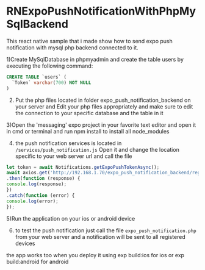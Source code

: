# RNExpoPushNotificationWithPhpMySqlBackend
This react native sample that i made show how to send expo push notification with mysql php backend connected to it.

1)Create MySqlDatabase in phpmyadmin and create the table users by executing the following command:
```sql
CREATE TABLE `users` (
  `Token` varchar(700) NOT NULL
)
```

2) Put the php files located in folder expo_push_notification_backend on your server and Edit your php files appropriately and make sure to edit the connection to your specific database and the table in it

3)Open the 'messaging' expo project in your favorite text editor and open it in cmd or terminal and run npm install to install all node_modules

4) the push notification services is located in ```/services/push_notification.js```
Open it and change the location specific to your web server url and call the file
```javascript
let token = await Notifications.getExpoPushTokenAsync();
await axios.get('http://192.168.1.70/expo_push_notification_backend/register_for_push_notification.php?token='+token)
.then(function (response) {
console.log(response);
})
.catch(function (error) {
console.log(error);
});
```

5)Run the application on your ios or android device

6) to test the push notification just call the file ```expo_push_notification.php``` from your web server and a notification will be sent to all registered devices

the app works too when you deploy it using exp build:ios for ios or exp build:android for android



